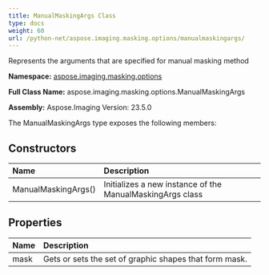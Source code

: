 ```yaml
---
title: ManualMaskingArgs Class
type: docs
weight: 60
url: /python-net/aspose.imaging.masking.options/manualmaskingargs/
---
```


Represents the arguments that are specified for manual masking method

**Namespace:** [aspose.imaging.masking.options](/imaging/python-net/aspose.imaging.masking.options/)

**Full Class Name:** aspose.imaging.masking.options.ManualMaskingArgs

**Assembly:**  Aspose.Imaging Version: 23.5.0

The ManualMaskingArgs type exposes the following members:
## **Constructors**
|**Name**|**Description**|
| :- | :- |
|ManualMaskingArgs()|Initializes a new instance of the ManualMaskingArgs class|
## **Properties**
|**Name**|**Description**|
| :- | :- |
|mask|Gets or sets the set of graphic shapes that form mask.|
